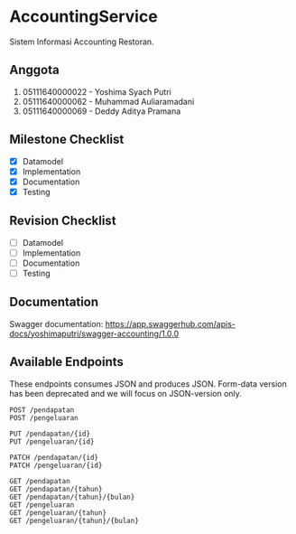 # AccountingService

Sistem Informasi Accounting Restoran. 

## Anggota

1. 05111640000022 - Yoshima Syach Putri
2. 05111640000062 - Muhammad Auliaramadani
3. 05111640000069 - Deddy Aditya Pramana

## Milestone Checklist

- [x] Datamodel
- [x] Implementation
- [x] Documentation
- [x] Testing

## Revision Checklist
- [ ] Datamodel
- [ ] Implementation
- [ ] Documentation
- [ ] Testing

## Documentation

Swagger documentation: 
https://app.swaggerhub.com/apis-docs/yoshimaputri/swagger-accounting/1.0.0

## Available Endpoints

These endpoints consumes JSON and produces JSON. Form-data version has been deprecated and we will focus on JSON-version only.

```
POST /pendapatan
POST /pengeluaran

PUT /pendapatan/{id}
PUT /pengeluaran/{id}

PATCH /pendapatan/{id}
PATCH /pengeluaran/{id}

GET /pendapatan
GET /pendapatan/{tahun}
GET /pendapatan/{tahun}/{bulan}
GET /pengeluaran
GET /pengeluaran/{tahun}
GET /pengeluaran/{tahun}/{bulan}
```

